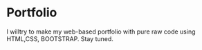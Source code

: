 # Portfolio
I willtry to make my web-based portfolio with pure raw code using HTML,CSS, BOOTSTRAP. Stay tuned.
